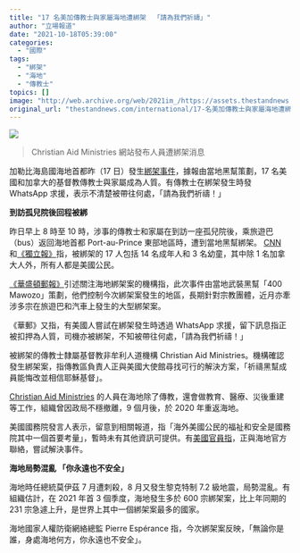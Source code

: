 ```yaml
---
title: "17 名美加傳教士與家屬海地遭綁架 　「請為我們祈禱」"
author: "立場報道"
date: "2021-10-18T05:39:00"
categories:
  - "國際"
tags:
  - "綁架"
  - "海地"
  - "傳教士"
topics: []
image: "http://web.archive.org/web/2021im_/https://assets.thestandnews.com/media/photos/CAM.png"
original_url: "thestandnews.com/international/17-名美加傳教士與家屬海地遭綁架-請為我們祈禱"
---
```

![](http://web.archive.org/web/2021im_/https://assets.thestandnews.com/media/photos/CAM.png)
> Christian Aid Ministries 網站發布人員遭綁架消息

加勒比海島國海地首都昨（17 日）發生[綁架事件](http://web.archive.org/web/20211229132741/https://christianaidministries.org/updates/haiti-staff-abduction/)，據報由當地黑幫策劃，17 名美國和加拿大的基督教傳教士與家屬成為人質。有傳教士在綁架發生時發 WhatsApp 求援，表示不清楚被帶往何處，「請為我們祈禱！」

**到訪孤兒院後回程被綁**

昨日早上 8 時至 10 時，涉事的傳教士和家屬在到訪一座孤兒院後，乘旅遊巴（bus）返回海地首都 Port-au-Prince 東部地區時，遭到當地黑幫綁架。 [CNN](http://web.archive.org/web/20211229132741/https://edition.cnn.com/2021/10/17/americas/haiti-american-missionary-kidnap-intl-hnk/index.html) 和[《獨立報》](http://web.archive.org/web/20211229132741/https://www.independent.co.uk/news/world/americas/haiti-us-missionaries-kidnapped-gang-b1939772.html)指，被綁架的 17 人包括 14 名成年人和 3 名幼童，其中除 1 名加拿大人外，所有人都是美國公民。

[《華盛頓郵報》](http://web.archive.org/web/20211229132741/https://www.washingtonpost.com/world/2021/10/17/haiti-american-missionaries-kidnapped/)引述關注海地綁架案的機構指，此次事件由當地武裝黑幫「400 Mawozo」策劃，他們控制今次綁架案發生的地區，長期針對宗教團體，近月亦牽涉多宗在旅遊巴和汽車上發生的大型綁架案。

《華郵》又指，有美國人嘗試在綁架發生時透過 WhatsApp 求援，留下訊息指正被扣押為人質，司機亦被綁架，不知被帶往何處，「請為我們祈禱！」

被綁架的傳教士隸屬基督教非牟利人道機構 Christian Aid Ministries。機構確認發生綁架案，指傳教區負責人正與美國大使館尋找可行的解決方案，「祈禱黑幫成員能悔改並相信耶穌基督」。

[Christian Aid Ministries](http://web.archive.org/web/20211229132741/https://apnews.com/article/religion-caribbean-kidnapping-haiti-puerto-rico-d17832d664f210adb63a05702f6859a7) 的人員在海地除了傳教，還會做教育、醫療、災後重建等工作，組織曾因政局不穩撤離，9 個月後，於 2020 年重返海地。

美國國務院發言人表示，留意到相關報道，指「海外美國公民的福祉和安全是國務院其中一個首要考量」，暫時未有其他資訊可提供。有[美國官員指](http://web.archive.org/web/20211229132741/https://apnews.com/article/religion-caribbean-kidnapping-haiti-puerto-rico-d17832d664f210adb63a05702f6859a7)，正與海地官方聯絡，嘗試解決事件。

**海地局勢混亂 「你永遠也不安全」**

海地時任總統莫伊茲 7 月遭刺殺，8 月又發生黎克特制 7.2 級地震，局勢混亂。有組織估計，在 2021 年首 3 個季度，海地發生多於 600 宗綁架案，比上年同期的 231 宗急遽上升，是世界上其中一個綁架案最多的國家。

海地國家人權防衛網絡總監 Pierre Espérance 指，今次綁架案反映，「無論你是誰，身處海地何方，你永遠也不安全」。